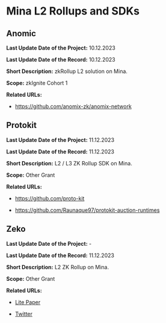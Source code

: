 # Mina L2 Rollups and SDKs

## Anomic

**Last Update Date of the Project:** 10.12.2023

**Last Update Date of the Record:** 10.12.2023

**Short Description:** zkRollup L2 solution on Mina.

**Scope:** zkIgnite Cohort 1

**Related URLs:** 

- https://github.com/anomix-zk/anomix-network

## Protokit

**Last Update Date of the Project:** 11.12.2023

**Last Update Date of the Record:** 11.12.2023

**Short Description:** L2 / L3 ZK Rollup SDK on Mina.

**Scope:** Other Grant

**Related URLs:** 

- https://github.com/proto-kit

- https://github.com/Raunaque97/protokit-auction-runtimes

## Zeko

**Last Update Date of the Project:** -

**Last Update Date of the Record:** 11.12.2023

**Short Description:** L2 ZK Rollup on Mina.

**Scope:** Other Grant

**Related URLs:** 

- [Lite Paper](https://docsend.com/view/f9a6kgdr4tjwuqng)

- [Twitter](https://twitter.com/ZekoLabs/)
